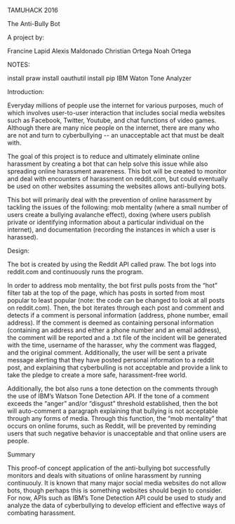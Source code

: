 TAMUHACK 2016


The Anti-Bully Bot


A project by:

Francine Lapid 
Alexis Maldonado 
Christian Ortega 
Noah Ortega

NOTES:

install praw
install oauthutil
install pip IBM Waton Tone Analyzer


Introduction:

Everyday millions of people use the internet for various purposes, much of which involves user-to-user interaction that includes social media websites such as Facebook, Twitter, Youtube, and chat functions of video games. Although there are many nice people on the internet, there are many who are not and turn to cyberbullying -- an unacceptable act that must be dealt with.

The goal of this project is to reduce and ultimately eliminate online harassment by creating a bot that can help solve this issue while also spreading online harassment awareness. This bot will be created to monitor and deal with encounters of harassment on reddit.com, but could eventually be used on other websites assuming the websites allows anti-bullying bots.

This bot will primarily deal with the prevention of online harassment by tackling the issues of the following: mob mentality (where a small number of users create a bullying avalanche effect), doxing (where users publish private or identifying information about a particular individual on the internet), and documentation (recording the instances in which a user is harassed).

Design:

The bot is created by using the Reddit API called praw. The bot logs into reddit.com and continuously runs the program.

In order to address mob mentality, the bot first pulls posts from the “hot” filter tab at the top of the page, which has posts in sorted from most popular to least popular (note: the code can be changed to look at all posts on reddit.com). Then, the bot iterates through each post and comment and detects if a comment is personal information (address, phone number, email address). If the comment is deemed as containing personal information (containing an address and either a phone number and an email address), the comment will be reported and a .txt file of the incident will be generated with the time, username of the harasser, why the comment was flagged, and the original comment. Additionally, the user will be sent a private message alerting that they have posted personal information to a reddit post, and explaining that cyberbulling is not acceptable and provide a link to take the pledge to create a more safe, harassment-free world.

Additionally, the bot also runs a tone detection on the comments through the use of IBM’s Watson Tone Detection API. If the tone of a comment exceeds the “anger” and/or “disgust” threshold established, then the bot will auto-comment a paragraph explaining that bullying is not acceptable through any forms of media. Through this function, the “mob mentality” that occurs on online forums, such as Reddit, will be prevented by reminding users that such negative behavior is unacceptable and that online users are people.

Summary

This proof-of concept application of the anti-bullying bot successfully monitors and deals with situations of online harassment by running continuouly. It is known that many major social media websites do not allow bots, though perhaps this is something websites should begin to consider. For now, APIs such as IBM’s Tone Detection API could be used to study and analyze the data of cyberbullying to develop efficient and effective ways of combating harassment.
